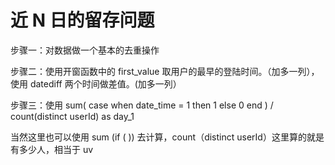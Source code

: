 # 近 N 日的留存问题

步骤一：对数据做一个基本的去重操作

步骤二：使用开窗函数中的 first_value 取用户的最早的登陆时间。（加多一列），使用 datediff 两个时间做差值。(加多一列）

步骤三：使用 sum(  case when date_time = 1 then 1 else 0 end ) / count(distinct userId) as day_1

当然这里也可以使用 sum (if ( ))  去计算，count（distinct userId）这里算的就是 有多少人，相当于 uv

